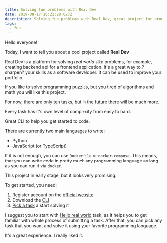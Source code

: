 ```yaml
---
title: Solving fun problems with Real Dev
date: 2019-08-17T16:21:28.027Z
description: Solving fun problems with Real Dev, great project for programmers!
tags:
  - fun
---
```

Hello everyone!

Today, I want to tell you about a cool project called **Real Dev**

Real Dev is a platform for solving *real world-like* problems, for example, creating backend api for a frontend application. It's a great way to ?sharpen? your skills as a software developer. It can be used to improve your portfolio.

If you like to solve programming puzzles, but you tired of algorithms and math you will like this project.

For now, there are only ten tasks, but in the future there will be much more. 

Every task has it's own level of complexity from easy to hard.

Great CLI to help you get started to code.

There are currently two main languages to write:
- Python
- JavaScript (or TypeScript)

If it is not enough, you can use `Dockerfile` or `docker-compose`. This means, that you can write code in pretty much any programming language as long as you can run it via `docker`.

This project in early stage, but it looks very promising.

To get started, you need:

1) Register account on the [official website](https://real.dev)
2) Download the [CLI](https://real.dev/docs#cli-the-real-command)
3) [Pick a task](https://real.dev/tasks) a start solving it

I suggest you to start with [Hello real world](https://real.dev/task/hello-real-world) task, as it helps you to get familiar with whole process of submitting a task. After that, you can pick any task that you want and solve it using your favorite programming language.

It's a great experience. I really liked it.

